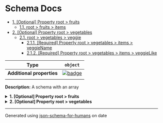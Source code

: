 # Schema Docs

- [1. [Optional] Property root > fruits](#fruits)
  - [1.1. root > fruits > items](#fruits_items)
- [2. [Optional] Property root > vegetables](#vegetables)
  - [2.1. root > vegetables > veggie](#vegetables_items)
    - [2.1.1. [Required] Property root > vegetables > items > veggieName](#vegetables_items_veggieName)
    - [2.1.2. [Required] Property root > vegetables > items > veggieLike](#vegetables_items_veggieLike)

| Type                      | `object`                                                                                                            |
| ------------------------- | ------------------------------------------------------------------------------------------------------------------- |
| **Additional properties** | [![badge](https://img.shields.io/badge/Any+type-allowed-green)](# "Additional Properties of any type are allowed.") |
|                           |                                                                                                                     |

**Description:** A schema with an array

<details>
<summary><strong> <a name="fruits"></a>1. [Optional] Property root > fruits</strong>  

</summary>
<blockquote>

| Type                      | `array of string`                                                                                                   |
| ------------------------- | ------------------------------------------------------------------------------------------------------------------- |
| **Additional properties** | [![badge](https://img.shields.io/badge/Any+type-allowed-green)](# "Additional Properties of any type are allowed.") |
|                           |                                                                                                                     |

|                      | Array restrictions |
| -------------------- | ------------------ |
| **Min items**        | N/A                |
| **Max items**        | N/A                |
| **Items unicity**    | False              |
| **Additional items** | False              |
| **Tuple validation** | See below          |
|                      |                    |

| Each item of this array must be | Description |
| ------------------------------- | ----------- |
| [items](#fruits_items)          | -           |
|                                 |             |

### <a name="fruits_items"></a>1.1. root > fruits > items

| Type                      | `string`                                                                                                            |
| ------------------------- | ------------------------------------------------------------------------------------------------------------------- |
| **Additional properties** | [![badge](https://img.shields.io/badge/Any+type-allowed-green)](# "Additional Properties of any type are allowed.") |
|                           |                                                                                                                     |

</blockquote>
</details>

<details>
<summary><strong> <a name="vegetables"></a>2. [Optional] Property root > vegetables</strong>  

</summary>
<blockquote>

| Type                      | `array`                                                                                                             |
| ------------------------- | ------------------------------------------------------------------------------------------------------------------- |
| **Additional properties** | [![badge](https://img.shields.io/badge/Any+type-allowed-green)](# "Additional Properties of any type are allowed.") |
|                           |                                                                                                                     |

|                      | Array restrictions |
| -------------------- | ------------------ |
| **Min items**        | N/A                |
| **Max items**        | N/A                |
| **Items unicity**    | False              |
| **Additional items** | False              |
| **Tuple validation** | See below          |
|                      |                    |

| Each item of this array must be | Description |
| ------------------------------- | ----------- |
| [veggie](#vegetables_items)     | -           |
|                                 |             |

### <a name="vegetables_items"></a>2.1. root > vegetables > veggie

| Type                      | `object`                                                                                                            |
| ------------------------- | ------------------------------------------------------------------------------------------------------------------- |
| **Additional properties** | [![badge](https://img.shields.io/badge/Any+type-allowed-green)](# "Additional Properties of any type are allowed.") |
| **Defined in**            | #/definitions/veggie                                                                                                |
|                           |                                                                                                                     |

<details>
<summary><strong> <a name="vegetables_items_veggieName"></a>2.1.1. [Required] Property root > vegetables > items > veggieName</strong>  

</summary>
<blockquote>

| Type                      | `string`                                                                                                            |
| ------------------------- | ------------------------------------------------------------------------------------------------------------------- |
| **Additional properties** | [![badge](https://img.shields.io/badge/Any+type-allowed-green)](# "Additional Properties of any type are allowed.") |
|                           |                                                                                                                     |

**Description:** The name of the vegetable.

</blockquote>
</details>

<details>
<summary><strong> <a name="vegetables_items_veggieLike"></a>2.1.2. [Required] Property root > vegetables > items > veggieLike</strong>  

</summary>
<blockquote>

| Type                      | `boolean`                                                                                                           |
| ------------------------- | ------------------------------------------------------------------------------------------------------------------- |
| **Additional properties** | [![badge](https://img.shields.io/badge/Any+type-allowed-green)](# "Additional Properties of any type are allowed.") |
|                           |                                                                                                                     |

**Description:** Do I like this vegetable?

</blockquote>
</details>

</blockquote>
</details>

----------------------------------------------------------------------------------------------------------------------------
Generated using [json-schema-for-humans](https://github.com/coveooss/json-schema-for-humans) on date